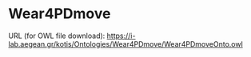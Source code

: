 ﻿# Wear4PDmove

URL (for OWL file download): https://i-lab.aegean.gr/kotis/Ontologies/Wear4PDmove/Wear4PDmoveOnto.owl

